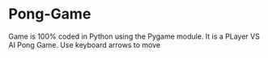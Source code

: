 # Pong-Game
Game is 100% coded in Python using the Pygame module. 
It is a PLayer VS AI Pong Game. Use keyboard arrows to move

